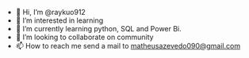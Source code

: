 - 👋 Hi, I’m @raykuo912
- 👀 I’m interested in learning
- 🌱 I’m currently learning python, SQL and Power Bi.
- 💞️ I’m looking to collaborate on community
- 📫 How to reach me send a mail to matheusazevedo090@gmail.com

<!---
raykuo912/raykuo912 is a ✨ special ✨ repository because its `README.md` (this file) appears on your GitHub profile.
You can click the Preview link to take a look at your changes.
--->
